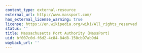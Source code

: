 ```yaml
---
content_type: external-resource
external_url: http://www.massport.com/
has_external_license_warning: true
license: https://en.wikipedia.org/wiki/All_rights_reserved
status: ''
title: Massachusetts Port Authority (MassPort)
uid: bf007c0d-f6d2-4c84-84d8-150cb97ab9d4
wayback_url: ''
---
```

